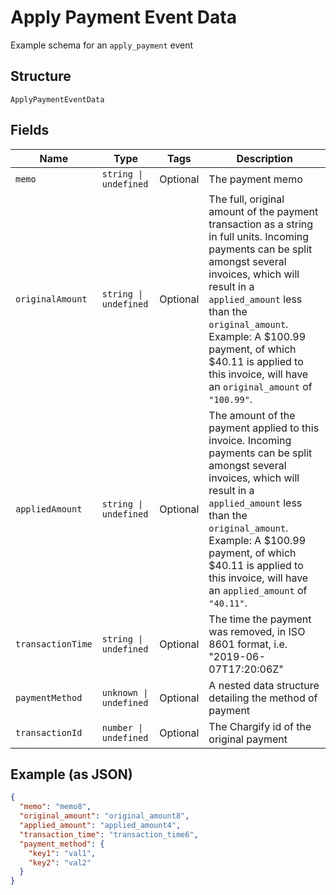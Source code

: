 
# Apply Payment Event Data

Example schema for an `apply_payment` event

## Structure

`ApplyPaymentEventData`

## Fields

| Name | Type | Tags | Description |
|  --- | --- | --- | --- |
| `memo` | `string \| undefined` | Optional | The payment memo |
| `originalAmount` | `string \| undefined` | Optional | The full, original amount of the payment transaction as a string in full units. Incoming payments can be split amongst several invoices, which will result in a `applied_amount` less than the `original_amount`. Example: A $100.99 payment, of which $40.11 is applied to this invoice, will have an `original_amount` of `"100.99"`. |
| `appliedAmount` | `string \| undefined` | Optional | The amount of the payment applied to this invoice. Incoming payments can be split amongst several invoices, which will result in a `applied_amount` less than the `original_amount`. Example: A $100.99 payment, of which $40.11 is applied to this invoice, will have an `applied_amount` of `"40.11"`. |
| `transactionTime` | `string \| undefined` | Optional | The time the payment was removed, in ISO 8601 format, i.e. "2019-06-07T17:20:06Z" |
| `paymentMethod` | `unknown \| undefined` | Optional | A nested data structure detailing the method of payment |
| `transactionId` | `number \| undefined` | Optional | The Chargify id of the original payment |

## Example (as JSON)

```json
{
  "memo": "memo8",
  "original_amount": "original_amount8",
  "applied_amount": "applied_amount4",
  "transaction_time": "transaction_time6",
  "payment_method": {
    "key1": "val1",
    "key2": "val2"
  }
}
```

